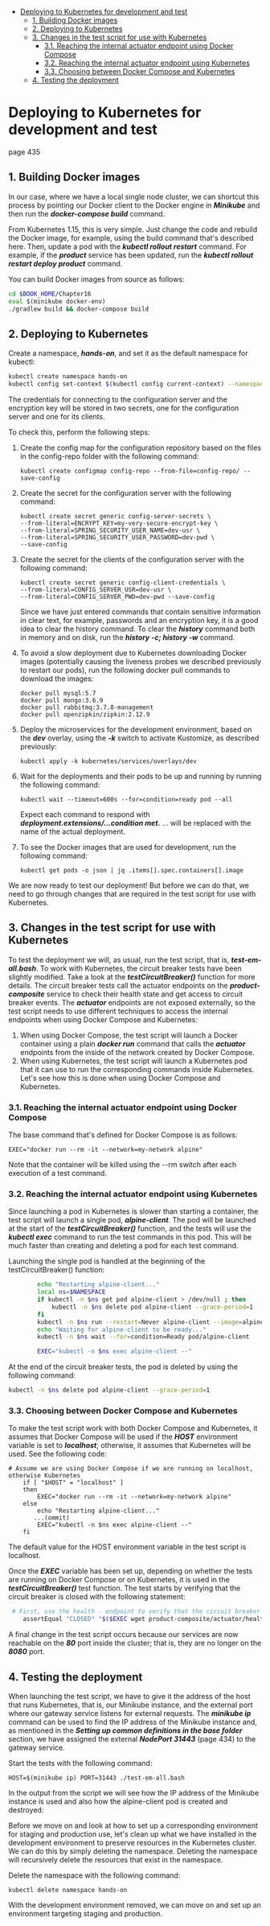 <!-- MarkdownTOC -->
- [Deploying to Kubernetes for development and test](#deploying-to-kubernetes-for-development-and-test)
    - [1. Building Docker images](#1-building-docker-images)
    - [2. Deploying to Kubernetes](#2-changes-in-the-source-code)
    - [3. Changes in the test script for use with Kubernetes](#3-changes-in-the-test-script-for-use-with-kubernetes)
      - [3.1. Reaching the internal actuator endpoint using Docker Compose](##-31-reaching-the-internal-actuator-endpoint-using-docker-compose)
      - [3.2. Reaching the internal actuator endpoint using Kubernetes](##-32-reaching-the-internal-actuator-endpoint-using-kubernetes)
      - [3.3. Choosing between Docker Compose and Kubernetes](#33-choosing-between-docker-compose-and-kubernetes)
    - [4. Testing the deployment](#4-Testing-the-deployment)

<!-- /MarkdownTOC -->

# Deploying to Kubernetes for development and test

page 435

## 1. Building Docker images

In our case, where we have a local single node cluster, we can
shortcut this process by pointing our Docker client to the Docker engine in ***Minikube*** and
then run the ***docker-compose build*** command.

From Kubernetes 1.15, this is very simple. Just change the code and
rebuild the Docker image, for example, using the build command that's
described here. Then, update a pod with the ***kubectl rollout restart*** command.
For example, if the ***product*** service has been updated, run the ***kubectl rollout restart deploy product*** command.

You can build Docker images from source as follows:
```bash
cd $BOOK_HOME/Chapter16
eval $(minikube docker-env)
./gradlew build && docker-compose build
```

## 2. Deploying to Kubernetes

Create a namespace, ***hands-on***, and set it as the default namespace for kubectl:
```bash
kubectl create namespace hands-on
kubectl config set-context $(kubectl config current-context) --namespace=hands-on
```
The credentials for
connecting to the configuration server and the encryption key will be stored in two secrets,
one for the configuration server and one for its clients.

To check this, perform the following steps:

1. Create the config map for the configuration repository based on the files in the
config-repo folder with the following command:
    ```
    kubectl create configmap config-repo --from-file=config-repo/ --save-config
    ```
2. Create the secret for the configuration server with the following command:
    ```
    kubectl create secret generic config-server-secrets \
    --from-literal=ENCRYPT_KEY=my-very-secure-encrypt-key \
    --from-literal=SPRING_SECURITY_USER_NAME=dev-usr \
    --from-literal=SPRING_SECURITY_USER_PASSWORD=dev-pwd \
    --save-config
    ```
3. Create the secret for the clients of the configuration server with the following command:    
    ```
    kubectl create secret generic config-client-credentials \
    --from-literal=CONFIG_SERVER_USR=dev-usr \
    --from-literal=CONFIG_SERVER_PWD=dev-pwd --save-config
    ```
    Since we have just entered commands that contain sensitive information
in clear text, for example, passwords and an encryption key, it is a good
idea to clear the history command. To clear the ***history*** command both
in memory and on disk, run the ***history -c; history -w*** command.

4. To avoid a slow deployment due to Kubernetes downloading Docker images
(potentially causing the liveness probes we described previously to restart our
pods), run the following docker pull commands to download the images:
    ```
    docker pull mysql:5.7
    docker pull mongo:3.6.9
    docker pull rabbitmq:3.7.8-management
    docker pull openzipkin/zipkin:2.12.9
    ```
5. Deploy the microservices for the development environment, based on the ***dev***
overlay, using the ***-k*** switch to activate Kustomize, as described previously:   
    ```
    kubectl apply -k kubernetes/services/overlays/dev
    ```
6. Wait for the deployments and their pods to be up and running by running the
following command:
    ```
    kubectl wait --timeout=600s --for=condition=ready pod --all
    ```
    Expect each command to respond with ***deployment.extensions/...condition met.*** ... will be replaced with the name of the actual deployment.
7. To see the Docker images that are used for development, run the following
command:
    ```
    kubectl get pods -o json | jq .items[].spec.containers[].image
    ```
    
We are now ready to test our deployment!
But before we can do that, we need to go through changes that are required in the test script
for use with Kubernetes.

## 3. Changes in the test script for use with Kubernetes

To test the deployment we will, as usual, run the test script, that is, ***test-em-all.bash***. To
work with Kubernetes, the circuit breaker tests have been slightly modified. Take a look at
the ***testCircuitBreaker()*** function for more details. The circuit breaker tests call
the actuator endpoints on the ***product-composite*** service to check their health state
and get access to circuit breaker events. The ***actuator*** endpoints are not exposed
externally, so the test script needs to use different techniques to access the internal
endpoints when using Docker Compose and Kubernetes:

1. When using Docker Compose, the test script will launch a Docker container using a plain ***docker run*** command that calls the ***actuator*** endpoints from the inside of the network created by Docker Compose.  
2. When using Kubernetes, the test script will launch a Kubernetes pod that it can use to run the corresponding commands inside Kubernetes.
Let's see how this is done when using Docker Compose and Kubernetes.

### 3.1. Reaching the internal actuator endpoint using Docker Compose

The base command that's defined for Docker Compose is as follows:
```
EXEC="docker run --rm -it --network=my-network alpine"
```
Note that the container will be killed using the --rm switch after each execution of a test
command.

### 3.2. Reaching the internal actuator endpoint using Kubernetes

Since launching a pod in Kubernetes is slower than starting a container, the test script will
launch a single pod, ***alpine-client***. The pod will be launched at the start
of the ***testCircuitBreaker()*** function, and the tests will use the ***kubectl exec***
command to run the test commands in this pod. This will be much faster than creating and
deleting a pod for each test command.

Launching the single pod is handled at the beginning of the testCircuitBreaker()
function:

```bash
        echo "Restarting alpine-client..."
        local ns=$NAMESPACE
        if kubectl -n $ns get pod alpine-client > /dev/null ; then
            kubectl -n $ns delete pod alpine-client --grace-period=1
        fi
        kubectl -n $ns run --restart=Never alpine-client --image=alpine --command -- sleep 600
        echo "Waiting for alpine-client to be ready..."
        kubectl -n $ns wait --for=condition=Ready pod/alpine-client

        EXEC="kubectl -n $ns exec alpine-client --"
```
At the end of the circuit breaker tests, the pod is deleted by using the following command:
```bash
kubectl -n $ns delete pod alpine-client --grace-period=1
```

### 3.3. Choosing between Docker Compose and Kubernetes

To make the test script work with both Docker Compose and Kubernetes, it assumes that
Docker Compose will be used if the ***HOST*** environment variable is set to ***localhost***;
otherwise, it assumes that Kubernetes will be used. See the following code:
```
# Assume we are using Docker Compose if we are running on localhost, otherwise Kubernetes 
    if [ "$HOST" = "localhost" ]
    then
        EXEC="docker run --rm -it --network=my-network alpine"
    else
        echo "Restarting alpine-client..."
       ...(ommit)
        EXEC="kubectl -n $ns exec alpine-client --"
    fi

```
The default value for the HOST environment variable in the test script is localhost.

Once the ***EXEC*** variable has been set up, depending on whether the tests are running on
Docker Compose or on Kubernetes, it is used in the ***testCircuitBreaker()*** test function.
The test starts by verifying that the circuit breaker is closed with the following statement:
```bash
 # First, use the health - endpoint to verify that the circuit breaker is closed
    assertEqual "CLOSED" "$($EXEC wget product-composite/actuator/health -qO - | jq -r .components.circuitBreakers.details.product.details.state)"

```
A final change in the test script occurs because our services are now reachable on
the ***80*** port inside the cluster; that is, they are no longer on the ***8080*** port.

## 4. Testing the deployment

When launching the test script, we have to give it the address of the host that runs
Kubernetes, that is, our Minikube instance, and the external port where our gateway service
listens for external requests. The ***minikube ip*** command can be used to find the IP
address of the Minikube instance and, as mentioned in the ***Setting up common definitions in the base folder*** section, we have assigned the external ***NodePort 31443*** (page 434) to the gateway service.

Start the tests with the following command:
```
HOST=$(minikube ip) PORT=31443 ./test-em-all.bash
```
In the output from the script we will see how the IP address of the Minikube instance is
used and also how the alpine-client pod is created and destroyed:

Before we move on and look at how to set up a corresponding environment for staging and
production use, let's clean up what we have installed in the development environment to
preserve resources in the Kubernetes cluster. We can do this by simply deleting the
namespace. Deleting the namespace will recursively delete the resources that exist in the
namespace.

Delete the namespace with the following command:
```
kubectl delete namespace hands-on
```
With the development environment removed, we can move on and set up an environment
targeting staging and production.

